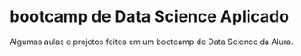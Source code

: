 # bootcamp de Data Science Aplicado
Algumas aulas e projetos feitos em um bootcamp de Data Science da Alura.
